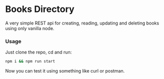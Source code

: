 # Books Directory
A very simple REST api for creating, reading, updating and deleting books using only vanilla node.

### Usage
Just clone the repo, cd and run:
```bash
npm i && npm run start
```
Now you can test it using something like curl or postman.
